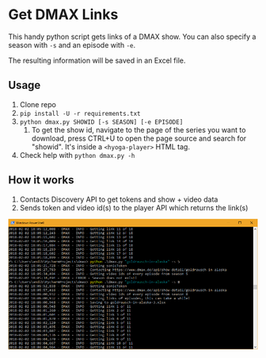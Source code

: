 Get DMAX Links
==============
This handy python script gets links of a DMAX show. You can also specify a season with `-s` and an episode with `-e`.

The resulting information will be saved in an Excel file.

## Usage
1. Clone repo
2. `pip install -U -r requirements.txt`
3. `python dmax.py SHOWID [-s SEASON] [-e EPISODE]`
   1. To get the show id, navigate to the page of the series you want to download, press CTRL+U to open the page source and search for "showid". It's inside a `<hyoga-player>` HTML tag.
4. Check help with `python dmax.py -h`

## How it works
1. Contacts Discovery API to get tokens and show + video data 
2. Sends token and video id(s) to the player API which returns the link(s)

![Screenshot](https://raw.githubusercontent.com/Brawl345/Get-DMAX-Links/master/screenshot.png)
